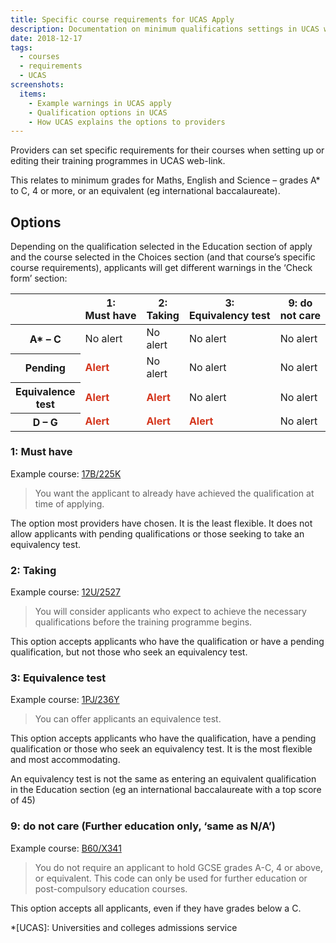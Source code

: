 ```yaml
---
title: Specific course requirements for UCAS Apply
description: Documentation on minimum qualifications settings in UCAS web-link and apply
date: 2018-12-17
tags:
  - courses
  - requirements
  - UCAS
screenshots:
  items:
    - Example warnings in UCAS apply
    - Qualification options in UCAS
    - How UCAS explains the options to providers
---
```


Providers can set specific requirements for their courses when setting up or editing their training programmes in UCAS web-link.

This relates to minimum grades for Maths, English and Science – grades A* to C, 4 or more, or an equivalent (eg international baccalaureate).

## Options

Depending on the qualification selected in the Education section of apply and the course selected in the Choices section (and that course’s specific course requirements), applicants will get different warnings in the ‘Check form’ section:

<table class="govuk-table">
  <thead class="govuk-table__head">
    <tr class="govuk-table__row">
      <th class="govuk-table__header" scope="col"></th>
      <th class="govuk-table__header" scope="col">1: Must have</th>
      <th class="govuk-table__header" scope="col">2: Taking</th>
      <th class="govuk-table__header" scope="col">3: Equivalency test</th>
      <th class="govuk-table__header" scope="col">9: do not care</th>
    </tr>
  </thead>
  <tbody class="govuk-table__body">
    <tr class="govuk-table__row">
      <th class="govuk-table__cell">
        <strong>A* – C</strong>
      </th>
      <td class="govuk-table__cell">No alert</td>
      <td class="govuk-table__cell">No alert</td>
      <td class="govuk-table__cell">No alert</td>
      <td class="govuk-table__cell">No alert</td>
    </tr>
    <tr class="govuk-table__row">
      <th class="govuk-table__cell">
        <strong>Pending</strong>
      </th>
      <td class="govuk-table__cell">
        <strong style="color: #d4351c">Alert</strong>
      </td>
      <td class="govuk-table__cell">No alert</td>
      <td class="govuk-table__cell">No alert</td>
      <td class="govuk-table__cell">No alert</td>
    </tr>
    <tr class="govuk-table__row">
      <th class="govuk-table__cell">
        <strong>Equivalence test</strong>
      </th>
      <td class="govuk-table__cell">
        <strong style="color: #d4351c">Alert</strong>
      </td>
      <td class="govuk-table__cell">
        <strong style="color: #d4351c">Alert</strong>
      </td>
      <td class="govuk-table__cell">No alert</td>
      <td class="govuk-table__cell">No alert</td>
    </tr>
    <tr class="govuk-table__row">
      <th class="govuk-table__cell">
        <strong>D – G</strong>
      </th>
      <td class="govuk-table__cell">
        <strong style="color: #d4351c">Alert</strong>
      </td>
      <td class="govuk-table__cell">
        <strong style="color: #d4351c">Alert</strong>
      </td>
      <td class="govuk-table__cell">
        <strong style="color: #d4351c">Alert</strong>
      </td>
      <td class="govuk-table__cell">No alert</td>
    </tr>
  </tbody>
</table>

### 1: Must have

Example course: [17B/225K](https://find-postgraduate-teacher-training.education.gov.uk/course/17B/225K)

> You want the applicant to already have achieved the qualification at time of applying.

The option most providers have chosen. It is the least flexible. It does not allow applicants with pending qualifications or those seeking to take an equivalency test.

### 2: Taking

Example course: [12U/2527](https://find-postgraduate-teacher-training.education.gov.uk/course/12U/2527)

> You will consider applicants who expect to achieve the necessary qualifications before the training programme begins.

This option accepts applicants who have the qualification or have a pending qualification, but not those who seek an equivalency test.

### 3: Equivalence test

Example course: [1PJ/236Y](https://find-postgraduate-teacher-training.education.gov.uk/course/1PJ/236Y)

> You can offer applicants an equivalence test.

This option accepts applicants who have the qualification, have a pending qualification or those who seek an equivalency test. It is the most flexible and most accommodating.

An equivalency test is not the same as entering an equivalent qualification in the Education section (eg an international baccalaureate with a top score of 45)

### 9: do not care (Further education only, ‘same as N/A’)

Example course: [B60/X341](https://find-postgraduate-teacher-training.education.gov.uk/course/B60/X341)

> You do not require an applicant to hold GCSE grades A-C, 4 or above, or equivalent. This code can only be used for further education or post-compulsory education courses.

This option accepts all applicants, even if they have grades below a C.

*[UCAS]: Universities and colleges admissions service
